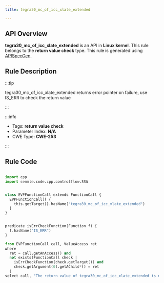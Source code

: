 ```yaml
---
title: tegra30_mc_of_icc_xlate_extended

---
```



## API Overview
**tegra30_mc_of_icc_xlate_extended** is an API in **Linux kernel**. This rule belongs to the **return value check** type. This rule is generated using [APISpecGen](../../tools/APISpecGen).
## Rule Description

:::tip

tegra30_mc_of_icc_xlate_extended returns error pointer on failure, use IS_ERR to check the return value

:::

:::info

- Tags: **return value check**
- Parameter Index: **N/A**
- CWE Type: **CWE-253**

:::

## Rule Code
```python

import cpp
import semmle.code.cpp.controlflow.SSA


class EVPFunctionCall extends FunctionCall {
  EVPFunctionCall() {
    this.getTarget().hasName("tegra30_mc_of_icc_xlate_extended")
  }
}


predicate isErrCheckFunction(Function f) {
  f.hasName("IS_ERR") 
}

from EVPFunctionCall call, ValueAccess ret
where
  ret = call.getAnAccess() and
  not exists(FunctionCall check |
    isErrCheckFunction(check.getTarget()) and
    check.getArgument(0).getAChild*() = ret
  )
select call, "The return value of tegra30_mc_of_icc_xlate_extended is not checked with IS_ERR."
    
```